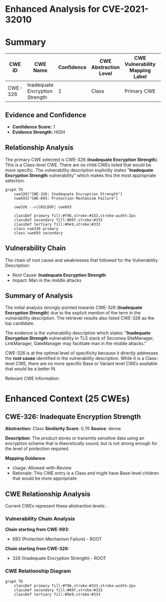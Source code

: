# Enhanced Analysis for CVE-2021-32010

# Summary
| CWE ID  | CWE Name                                            | Confidence | CWE Abstraction Level | CWE Vulnerability Mapping Label | CWE-Vulnerability Mapping Notes |
|---------|-----------------------------------------------------|------------|-----------------------|---------------------------------|---------------------------------|
| CWE-326 | Inadequate Encryption Strength                      | 1          | Class                 | Primary CWE                     | Allowed-with-Review           |

## Evidence and Confidence

*   **Confidence Score:** 1
*   **Evidence Strength:** HIGH

## Relationship Analysis
The primary CWE selected is CWE-326 (**Inadequate Encryption Strength**). This is a Class-level CWE. There are no child CWEs listed that would be more specific. The vulnerability description explicitly states "**Inadequate Encryption Strength** vulnerability" which makes this the most appropriate selection.

```mermaid
graph TD
    cwe326["CWE-326: Inadequate Encryption Strength"]
    cwe693["CWE-693: Protection Mechanism Failure"]
    
    cwe326 -->|CHILDOF| cwe693
    
    classDef primary fill:#f96,stroke:#333,stroke-width:2px
    classDef secondary fill:#69f,stroke:#333
    classDef tertiary fill:#9e9,stroke:#333
    class cwe326 primary
    class cwe693 secondary
```

## Vulnerability Chain
The chain of root cause and weaknesses that followed for the Vulnerability Description:
  - Root Cause: **Inadequate Encryption Strength**
  - Impact: Man in the middle attacks

## Summary of Analysis
The initial analysis strongly pointed towards CWE-326 (**Inadequate Encryption Strength**) due to the explicit mention of the term in the vulnerability description. The retriever results also listed CWE-326 as the top candidate.

The evidence is the vulnerability description which states: "**Inadequate Encryption Strength** vulnerability in TLS stack of Secomea SiteManager, LinkManager, GateManager may facilitate man in the middle attacks."

CWE-326 is at the optimal level of specificity because it directly addresses the **root cause** identified in the vulnerability description. While it is a Class-level CWE, there are no more specific Base or Variant level CWEs available that would be a better fit.

Relevant CWE Information:

# Enhanced Context (25 CWEs)

## CWE-326: Inadequate Encryption Strength
**Abstraction:** Class
**Similarity Score**: 0.76
**Source**: dense

**Description**:
The product stores or transmits sensitive data using an encryption scheme that is theoretically sound, but is not strong enough for the level of protection required.

**Mapping Guidance**:
- Usage: Allowed-with-Review
- Rationale: This CWE entry is a Class and might have Base-level children that would be more appropriate


## CWE Relationship Analysis

Current CWEs represent these abstraction levels: .


### Vulnerability Chain Analysis

**Chain starting from CWE-693:**
- 693 (Protection Mechanism Failure) - ROOT


**Chain starting from CWE-326:**
- 326 (Inadequate Encryption Strength) - ROOT



### CWE Relationship Diagram

```mermaid
graph TD
    classDef primary fill:#f96,stroke:#333,stroke-width:2px
    classDef secondary fill:#69f,stroke:#333
    classDef tertiary fill:#9e9,stroke:#333
```
